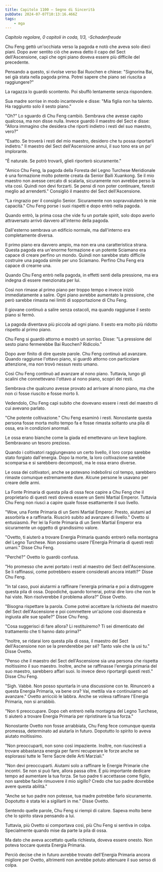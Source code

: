```yaml
---
title: Capitolo 1100 – Segno di Sincerità
pubDate: 2024-07-07T10:13:16.466Z
tags:
    - mga
---
```



<em>Capitolo regolare,
0 capitoli in coda, 1/3,
-Schadenfreude</em>


Chu Feng gettò un'occhiata verso la pagoda e notò che aveva solo dieci piani. Dopo aver sentito ciò che aveva detto il capo del Sect dell'Ascensione, capì che ogni piano doveva essere più difficile del precedente.


Pensando a questo, si rivolse verso Bai Ruochen e chiese: "Signorina Bai, sei già stata nella pagoda prima. Potrei sapere che piano sei riuscita a raggiungere?"


La ragazza lo guardò scontento. Poi sbuffò lentamente senza rispondere.


Sua madre sorrise in modo incantevole e disse: "Mia figlia non ha talento. Ha raggiunto solo il sesto piano."


"Oh?" Lo sguardo di Chu Feng cambiò. Sembrava che avesse capito qualcosa, ma non disse nulla. Invece guardò il maestro del Sect e disse: "Allora immagino che desidera che riporti indietro i resti del suo maestro, vero?"


"Esatto. Se troverà i resti del mio maestro, desidero che tu possa riportarli indietro." Il maestro del Sect dell'Ascensione annuì, il suo tono era un po' implorante.


"È naturale. Se potrò trovarli, glieli riporterò sicuramente."


"Amico Chu Feng, la pagoda della Foresta del Legno Turchese Meridionale è una formazione molto potente creata da Senior Baili Xuankong. Se il mio maestro non avesse cercato di scalarla, sicuramente non avrebbe perso la vita così. Quindi non devi forzarti. Se pensi di non poter continuare, faresti meglio ad arrenderti." Consigliò il maestro del Sect dell'Ascensione.


"La ringrazio per il consiglio Senior. Sicuramente non sopravvaluterò le mie capacità." Chu Feng porse i suoi rispetti e dopo entrò nella pagoda.


Quando entrò, la prima cosa che vide fu un portale spirit, solo dopo averlo attraversato arrivò davvero all'interno della pagoda.


Dall'esterno sembrava un edificio normale, ma dall'interno era completamente diversa.


Il primo piano era davvero ampio, ma non era una caratteristica strana. Questa pagoda era un'enorme formazione e un potente Sciamano era capace di creare perfino un mondo. Quindi non sarebbe stato difficile costruire una pagoda simile per uno Sciamano. Perfino Chu Feng era capace di crearne una.


Quando Chu Feng entrò nella pagoda, in effetti sentì della pressione, ma era indegna di essere menzionata per lui.


Così non rimase al primo piano per troppo tempo e invece iniziò immediatamente a salire. Ogni piano avrebbe aumentato la pressione, che però sarebbe rimasta nei limiti di sopportazione di Chu Feng.


Il giovane continuò a salire senza ostacoli, ma quando raggiunse il sesto piano si fermò.


La pagoda diventava più piccola ad ogni piano. Il sesto era molto più ridotto rispetto al primo piano.


Chu Feng si guardò attorno e mostrò un sorriso. Disse: "La pressione del sesto piano fermerebbe Bai Ruochen? Ridicolo."


Dopo aver finito di dire queste parole. Chu Feng continuò ad avanzare. Quando raggiunse l'ottavo piano, si guardò attorno con particolare attenzione, ma non trovò nessun resto umano.


Così Chu Feng continuò ad avanzare al nono piano. Tuttavia, lungo gli scalini che connettevano l'ottavo al nono piano, scoprì dei resti.


Sembrava che qualcuno avesse provato ad arrivare al nono piano, ma che non ci fosse riuscito e fosse morto lì.


Vedendolo, Chu Feng capì subito che dovevano essere i resti del maestro di cui avevano parlato.


"Che potente coltivazione." Chu Feng esaminò i resti. Nonostante questa persona fosse morta molto tempo fa e fosse rimasta soltanto una pila di ossa, era in condizioni anormali.


Le ossa erano bianche come la giada ed emettevano un lieve bagliore. Sembravano un tesoro prezioso.


Quando i coltivatori raggiungevano un certo livello, il loro corpo sarebbe stato forgiato dall'energia. Dopo la morte, la loro coltivazione sarebbe scomparsa e si sarebbero decomposti, ma le ossa erano diverse.


Le ossa dei coltivatori, anche se potevano indebolirsi col tempo, sarebbero rimaste comunque estremamente dure. Alcune persone le usavano per creare delle armi.


La Fonte Primaria di questa pila di ossa fece capire a Chu Feng che il proprietario di questi resti doveva essere un Semi Martial Emperor. Tuttavia Chu Feng non riuscì a capire quale fosse esattamente il suo livello.


"Wow, una Fonte Primaria di un Semi Martial Emperor. Presto, aiutami ad assorbirla e a raffinarla. Riuscirò subito ad avanzare di livello." Ovetto si entusiasmò. Per lei la Fonte Primaria di un Semi Martial Emperor era sicuramente un oggetto di grandissimo valore.


"Ovetto, ti aiuterò a trovare Energia Primaria quando entrerò nella montagna del Legno Turchese. Non possiamo usare l'Energia Primaria di questi resti umani." Disse Chu Feng.


"Perché?" Ovetto lo guardò confusa.


"Ho promesso che avrei portato i resti al maestro del Sect dell'Ascensione. Se li raffinassi, come potrebbero essere considerati ancora intatti?" Disse Chu Feng.


"In tal caso, puoi aiutarmi a raffinare l'energia primaria e poi a distruggere questa pila di ossa. Dopodiché, quando tornerai, potrai dire loro che non le hai viste. Non risolverebbe il problema allora?" Disse Ovetto.


"Bisogna rispettare la parola. Come potrei accettare la richiesta del maestro del Sect dell'Ascensione e poi commettere un'azione così disonesta e ingiusta alle sue spalle?" Disse Chu Feng.


"Cosa suggerisci di fare allora? Li restituiremo? Ti sei dimenticato del trattamento che ti hanno dato prima?"


"Inoltre, se ridarai loro questa pila di ossa, il maestro del Sect dell'Ascensione non se la prenderebbe per sé? Tanto vale che la usi tu." Disse Ovetto.


"Penso che il maestro del Sect dell'Ascensione sia una persona che rispetta moltissimo il suo maestro. Inoltre, anche se raffinasse l'energia primaria del suo maestro, sarebbero affari suoi. Io invece devo riportargli questi resti." Disse Chu Feng.


"Sigh. Vabbè. Non posso spuntarla in una discussione con te. Rinuncerò a questa Energia Primaria, va bene ora? Vai, mettila via e continuiamo ad avanzare." Ovetto arricciò le labbra. Anche se voleva raffinare l'Energia Primaria, non si arrabbiò.


"Non ti preoccupare. Dopo ceh entrerò nella montagna del Legno Turchese, ti aiuterò a trovare Energia Primaria per ripristinare la tua forza."


Nonostante Ovetto non fosse arrabbiata, Chu Feng fece comunque questa promessa, determinato ad aiutarla in futuro. Dopotutto lo spirito lo aveva aiutato moltissimo.


"Non preoccuparti, non sono così impaziente. Inoltre, non riusciresti a trovare abbastanza energia per farmi recuperare le forze anche se esplorassi tutte le Terre Sacre delle Arti Marziali."


"Non devi preoccuparti. Aiutami solo a raffinare le Energie Primarie che incontri. Se non si può fare, allora passa oltre. È più importante dedicare tempo ad aumentare la tua forza. Se tuo padre ti accettasse come figlio, non sarebbe facile rimuovere il mio sigillo? Credo che tuo padre dovrebbe avere questa abilità."


"Anche se tuo padre non potesse, tua madre potrebbe farlo sicuramente. Dopotutto è stata lei a sigillarti in me." Disse Ovetto.


Sentendo quelle parole, Chu Feng si riempì di calore. Sapeva molto bene che lo spirito stava pensando a lui.


Tuttavia, più Ovetto si comportava così, più Chu Feng si sentiva in colpa. Specialmente quando mise da parte la pila di ossa.


Ma dato che aveva accettato quella richiesta, doveva essere onesto. Non poteva toccare questa Energia Primaria.


Perciò decise che in futuro avrebbe trovato dell'Energia Primaria ancora migliore per Ovetto, altrimenti non avrebbe potuto attenuare il suo senso di colpa.


